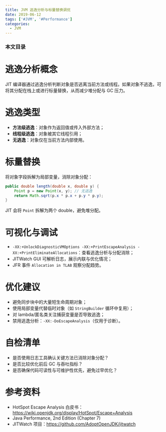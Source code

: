 ```yaml
---
title: JVM 逃逸分析与标量替换调优
date: 2019-06-12
tags: ['#JVM', '#Performance']
categories:
  - JVM
---
```


### 本文目录
<!-- toc -->

# 逃逸分析概念
JIT 编译器通过逃逸分析判断对象是否逃离当前方法或线程。如果对象不逃逸，可将其分配在栈上或进行标量替换，从而减少堆分配与 GC 压力。

# 逃逸类型
- **方法级逃逸**：对象作为返回值或传入外部方法；
- **线程级逃逸**：对象被其它线程引用；
- **无逃逸**：对象仅在当前方法内部使用。

# 标量替换
将对象字段拆解为局部变量，消除对象分配：
```java
public double length(double x, double y) {
    Point p = new Point(x, y); // 无逃逸
    return Math.sqrt(p.x * p.x + p.y * p.y);
}
```
JIT 会将 `Point` 拆解为两个 double，避免堆分配。

# 可视化与调试
- `-XX:+UnlockDiagnosticVMOptions -XX:+PrintEscapeAnalysis -XX:+PrintEliminateAllocations`：查看逃逸分析与分配消除；
- JITWatch GUI 可解析日志，展示内联与优化情况；
- JFR 事件 `Allocation in TLAB` 观察分配趋势。

# 优化建议
- 避免同步块中的大量短生命周期对象；
- 使用局部变量代替临时对象（如 `StringBuilder` 循环中复用）；
- 对 lambda/匿名类关注捕获变量是否导致逃逸；
- 禁用逃逸分析：`-XX:-DoEscapeAnalysis`（仅用于诊断）。

# 自检清单
- 是否使用日志工具确认关键方法已消除对象分配？
- 是否比较优化前后 GC 与吞吐指标？
- 是否确保代码可读性与可维护性优先，避免过早优化？

# 参考资料
- HotSpot Escape Analysis 白皮书：https://wiki.openjdk.org/display/HotSpot/Escape+Analysis
- Java Performance, 2nd Edition (Chapter 7)
- JITWatch 项目：https://github.com/AdoptOpenJDK/jitwatch
